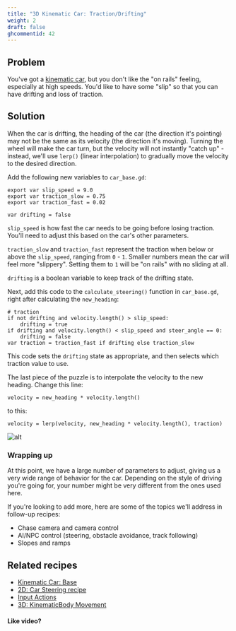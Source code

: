 ```yaml
---
title: "3D Kinematic Car: Traction/Drifting"
weight: 2
draft: false
ghcommentid: 42
---
```


## Problem

You've got a [kinematic car](/godot_recipes/3d/kinematic_car/car_base/), but you don't like the "on rails" feeling, especially at high speeds. You'd like to have some "slip" so that you can have drifting and loss of traction.

## Solution

When the car is drifting, the heading of the car (the direction it's pointing) may not be the same as its velocity (the direction it's moving). Turning the wheel will make the car turn, but the velocity will not instantly "catch up" - instead, we'll use `lerp()` (linear interpolation) to gradually move the velocity to the desired direction.

Add the following new variables to `car_base.gd`:

```gdscript
export var slip_speed = 9.0
export var traction_slow = 0.75
export var traction_fast = 0.02

var drifting = false
```

`slip_speed` is how fast the car needs to be going before losing traction. You'll need to adjust this based on the car's other parameters.

`traction_slow` and `traction_fast` represent the traction when below or above the `slip_speed`, ranging from `0` - `1`. Smaller numbers mean the car will feel more "slippery". Setting them to `1` will be "on rails" with no sliding at all.

`drifting` is a boolean variable to keep track of the drifting state.

Next, add this code to the `calculate_steering()` function in `car_base.gd`, right after calculating the `new_heading`:

```gdscript
# traction
if not drifting and velocity.length() > slip_speed:
    drifting = true
if drifting and velocity.length() < slip_speed and steer_angle == 0:
    drifting = false
var traction = traction_fast if drifting else traction_slow
```

This code sets the `drifting` state as appropriate, and then selects which traction value to use.

The last piece of the puzzle is to interpolate the velocity to the new heading. Change this line:

```gdscript
velocity = new_heading * velocity.length()
```

to this:

```gdscript
velocity = lerp(velocity, new_heading * velocity.length(), traction)
```

![alt](/godot_recipes/img/3d_car_06.gif)

### Wrapping up

At this point, we have a large number of parameters to adjust, giving us a very wide range of behavior for the car. Depending on the style of driving you're going for, your number might be very different from the ones used here.

If you're looking to add more, here are some of the topics we'll address in follow-up recipes:

* Chase camera and camera control
* AI/NPC control (steering, obstacle avoidance, track following)
* Slopes and ramps

## Related recipes

- [Kinematic Car: Base](/godot_recipes/3d/kinematic_car/car_base/)
- [2D: Car Steering recipe](/godot_recipes/2d/car_steering)
- [Input Actions](http://kidscancode.org/godot_recipes/input/input_actions/)
- [3D: KinematicBody Movement](/godot_recipes/3d/kinematic_body/)

#### Like video?

